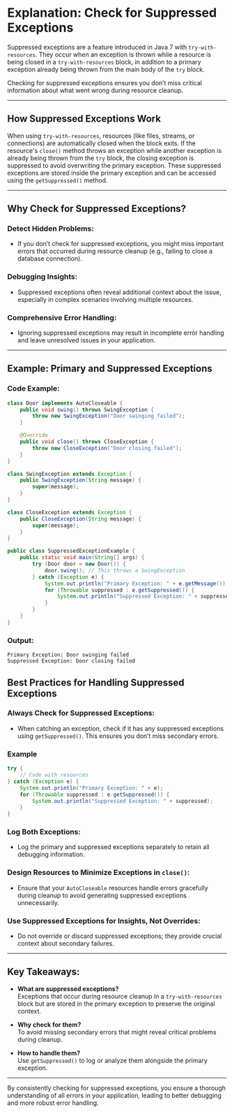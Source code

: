 # Explanation: Check for Suppressed Exceptions

Suppressed exceptions are a feature introduced in Java 7 with `try-with-resources`. They occur when an exception is thrown while a resource is being closed in a `try-with-resources` block, in addition to a primary exception already being thrown from the main body of the `try` block.

Checking for suppressed exceptions ensures you don’t miss critical information about what went wrong during resource cleanup.

---

## How Suppressed Exceptions Work

When using `try-with-resources`, resources (like files, streams, or connections) are automatically closed when the block exits. If the resource's `close()` method throws an exception while another exception is already being thrown from the `try` block, the closing exception is suppressed to avoid overwriting the primary exception. These suppressed exceptions are stored inside the primary exception and can be accessed using the `getSuppressed()` method.

---

## Why Check for Suppressed Exceptions?

### Detect Hidden Problems:
- If you don’t check for suppressed exceptions, you might miss important errors that occurred during resource cleanup (e.g., failing to close a database connection).

### Debugging Insights:
- Suppressed exceptions often reveal additional context about the issue, especially in complex scenarios involving multiple resources.

### Comprehensive Error Handling:
- Ignoring suppressed exceptions may result in incomplete error handling and leave unresolved issues in your application.

---



## Example: Primary and Suppressed Exceptions

### Code Example:

```java
class Door implements AutoCloseable {
    public void swing() throws SwingException {
        throw new SwingException("Door swinging failed");
    }

    @Override
    public void close() throws CloseException {
        throw new CloseException("Door closing failed");
    }
}

class SwingException extends Exception {
    public SwingException(String message) {
        super(message);
    }
}

class CloseException extends Exception {
    public CloseException(String message) {
        super(message);
    }
}

public class SuppressedExceptionExample {
    public static void main(String[] args) {
        try (Door door = new Door()) {
            door.swing(); // This throws a SwingException
        } catch (Exception e) {
            System.out.println("Primary Exception: " + e.getMessage());
            for (Throwable suppressed : e.getSuppressed()) {
                System.out.println("Suppressed Exception: " + suppressed.getMessage());
            }
        }
    }
}
```
### Output:

```plaintext
Primary Exception: Door swinging failed
Suppressed Exception: Door closing failed
```


## Best Practices for Handling Suppressed Exceptions

### Always Check for Suppressed Exceptions:
- When catching an exception, check if it has any suppressed exceptions using `getSuppressed()`. This ensures you don’t miss secondary errors.

###  Example
```java
try {
    // Code with resources
} catch (Exception e) {
    System.out.println("Primary Exception: " + e);
    for (Throwable suppressed : e.getSuppressed()) {
        System.out.println("Suppressed Exception: " + suppressed);
    }
}
```

### Log Both Exceptions:
- Log the primary and suppressed exceptions separately to retain all debugging information.

### Design Resources to Minimize Exceptions in `close()`:
- Ensure that your `AutoCloseable` resources handle errors gracefully during cleanup to avoid generating suppressed exceptions unnecessarily.

### Use Suppressed Exceptions for Insights, Not Overrides:
- Do not override or discard suppressed exceptions; they provide crucial context about secondary failures.

---

## Key Takeaways:

- **What are suppressed exceptions?**  
  Exceptions that occur during resource cleanup in a `try-with-resources` block but are stored in the primary exception to preserve the original context.

- **Why check for them?**  
  To avoid missing secondary errors that might reveal critical problems during cleanup.

- **How to handle them?**  
  Use `getSuppressed()` to log or analyze them alongside the primary exception.

---

By consistently checking for suppressed exceptions, you ensure a thorough understanding of all errors in your application, leading to better debugging and more robust error handling.
